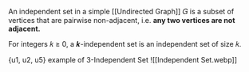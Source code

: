 An independent set in a simple [[Undirected Graph]] 𝐺 is a subset of vertices that are pairwise non-adjacent, i.e. **any two vertices are not adjacent.**

For integers 𝑘 ≥ 0, a 𝒌-independent set is an independent set of size 𝑘.

{u1, u2, u5} example of 3-Independent Set
![[Independent Set.webp]]